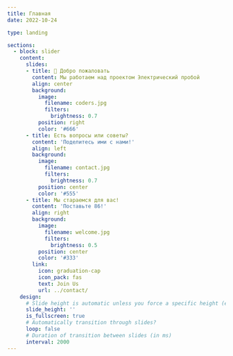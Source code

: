 ```yaml
---
title: Главная
date: 2022-10-24

type: landing

sections:
  - block: slider
    content:
      slides:
      - title: 👋 Добро пожаловать
        content: Мы работаем над проектом Электрический пробой
        align: center
        background:
          image:
            filename: coders.jpg
            filters:
              brightness: 0.7
          position: right
          color: '#666'
      - title: Есть вопросы или советы?
        content: 'Поделитесь ими с нами!'
        align: left
        background:
          image:
            filename: contact.jpg
            filters:
              brightness: 0.7
          position: center
          color: '#555'
      - title: Мы стараемся для вас!
        content: 'Поставьте 86!'
        align: right
        background:
          image:
            filename: welcome.jpg
            filters:
              brightness: 0.5
          position: center
          color: '#333'
        link:
          icon: graduation-cap
          icon_pack: fas
          text: Join Us
          url: ../contact/
    design:
      # Slide height is automatic unless you force a specific height (e.g. '400px')
      slide_height: ''
      is_fullscreen: true
      # Automatically transition through slides?
      loop: false
      # Duration of transition between slides (in ms)
      interval: 2000
---
```

